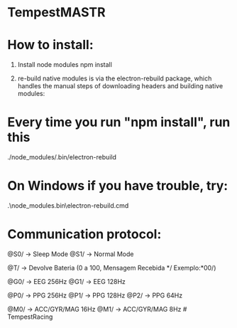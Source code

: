 # TempestMASTR

# How to install:
1) Install node modules
npm install

2) re-build native modules is via the electron-rebuild package, which handles the manual steps of downloading headers and building native modules:
# Every time you run "npm install", run this
./node_modules/.bin/electron-rebuild

# On Windows if you have trouble, try:
.\node_modules\.bin\electron-rebuild.cmd
# Communication protocol:

@S0/   ->   Sleep Mode
@S1/   ->   Normal Mode

@T/    ->   Devolve Bateria (0 a 100, Mensagem Recebida *<hex><hex>/ Exemplo:*00/)

@G0/    ->   EEG 256Hz
@G1/    ->   EEG 128Hz

@P0/    ->   PPG 256Hz
@P1/    ->   PPG 128Hz
@P2/    ->   PPG  64Hz

@M0/    ->   ACC/GYR/MAG 16Hz
@M1/    ->   ACC/GYR/MAG 8Hz
#   T e m p e s t R a c i n g  
 